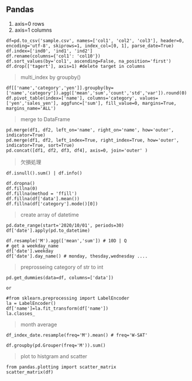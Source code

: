 ## Pandas

1. axis=0 rows
2. axis=1 columns

```
df=pd.to_csv('sample.csv', names=['col1', 'col2', 'col3'], header=0, encoding='utf-8', skiprows=1, index_col=[0, 1], parse_date=True)
df.index=['ind0', 'ind1', 'ind2']
df.rename(columns={'col1': 'col10'})
df.sort_values(by='col1', ascending=False, na_position='first')
df.drop(['tagert'], axis=1) #delete target in columns
```
> multi_index by groupby()
```
df[['name','category','yen']].groupby(by=['name','category']).agg(['mean','sum','count','std','var']).round(0) 
df.pivot_table(index=['name'], columns='category', values=['yen','sales_yen'], aggfunc=['sum'], fill_value=0, margins=True, margins_name='ALL')
```
> merge to DataFrame
```
pd.merge(df1, df2, left_on='name', right_on='name', how='outer', indicator=True)
pd.merge(df1, df2, left_index=True, right_index=True, how='outer', indicator=True, sort=True)
pd.concat([df1, df2, df3, df4], axis=0, join='outer' )
```
> 欠損処理
```
df.isnull().sum() | df.info()

df.dropna()
df.fillna(0)
df.fillna(method = 'ffill')
df.fillna(df['data'].mean())
df.fillna(df['category'].mode()[0])
```
> create array of datetime
```
pd.date_range(start='2020/10/01', periods=30)
df['date'].apply(pd.to_datetime)

df.resample('M').agg(['mean','sum']) # 10D | Q
# get a weekday_name
df['date'].weekday
df['date'].day_name() # monday, thesday,wednesday ....
```
> preprosseing category of str to int
```
pd.get_dummies(data=df, columns=['data'])

or 

#from sklearn.preprocessing import LabelEncoder
la = LabelEncoder()
df['name']=la.fit_transform(df['name'])
la.classes_
```

> month average
```
df_index_date.resample(freq='M').mean() # freq='W-SAT'

df.groupby(pd.Grouper(freq='M')).sum()
```
> plot to histgram and scatter 
```
from pandas.plotting import scatter_matrix
scatter_matrix(df)
```
